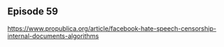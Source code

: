 ## Episode 59

https://www.propublica.org/article/facebook-hate-speech-censorship-internal-documents-algorithms



